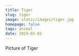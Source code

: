 ```yaml
---
title: Tiger
slug: tiger
image: static/images/tiger.jpg
homepage: false
tags: animal
date: 2019-01-01
---
```

Picture of Tiger
